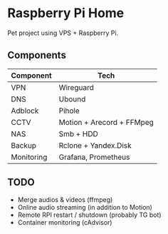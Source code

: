 # Raspberry Pi Home
Pet project using VPS + Raspberry Pi.

## Components
| Component  | Tech                      | 
|------------|---------------------------|
| VPN        | Wireguard                 |
| DNS        | Ubound                    |
| Adblock    | Pihole                    |
| CCTV       | Motion + Arecord + FFMpeg |
| NAS        | Smb + HDD                 |
| Backup     | Rclone + Yandex.Disk      |
| Monitoring | Grafana, Prometheus       |

## TODO
- Merge audios & videos (ffmpeg)
- Online audio streaming (in addition to Motion)
- Remote RPI restart / shutdown (probably TG bot)
- Container monitoring (cAdvisor)
